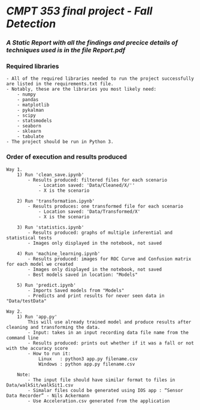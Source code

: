 # *CMPT 353 final project - Fall Detection*

### _A Static Report with all the findings and precice details of techniques used is in the file Report.pdf_

### Required libraries

    - All of the required libraries needed to run the project successfully are listed in the requirements.txt file. 
    - Notably, these are the libraries you most likely need:
        - numpy
        - pandas
        - matplotlib
        - pykalman
        - scipy
        - statsmodels
        - seaborn
        - sklearn
        - tabulate
    - The project should be run in Python 3.
    
### Order of execution and results produced
    Way 1.
        1) Run 'clean_save.ipynb'
            - Results produced: filtered files for each scenario
                - Location saved: 'Data/Cleaned/X/''
                - X is the scenario
                
        2) Run 'transformation.ipynb'
            - Results produces: one transformed file for each scenario
                - Location saved: 'Data/Transformed/X'
                - X is the scenario
            
        3) Run 'statistics.ipynb'
            - Results produced: graphs of multiple inferential and statistical tests
            - Images only displayed in the notebook, not saved
            
        4) Run 'machine_learning.ipynb'
            - Results produced: images for ROC Curve and Confusion matrix for each model we created
            - Images only displayed in the notebook, not saved
            - Best models saved in location: "Models"
        
        5) Run 'predict.ipynb'
            - Imports Saved models from "Models" 
            - Predicts and print results for never seen data in "Data/testData"
        
    Way 2.   
        1) Run 'app.py'
            This will use already trained model and produce results after cleaning and transforming the data.
            - Input: takes in an input recording data file name from the command line
            - Results produced: prints out whether if it was a fall or not with the accuracy score
            - How to run it: 
                Linux   : python3 app.py filename.csv 
                Windows : python app.py filename.csv
            
        Note:
            - The input file should have similar format to files in Data/walkSit/walkSit1.csv
            - Simalar files could be generated using IOS app : “Sensor Data Recorder” - Nils Ackermann
            - Use Acceleration.csv generated from the application
